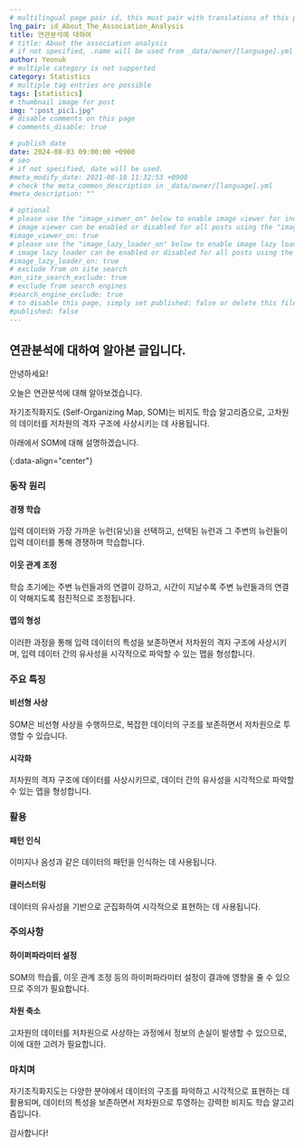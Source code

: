 ```yaml
---
# multilingual page pair id, this must pair with translations of this page. (This name must be unique)
lng_pair: id_About_The_Association_Analysis
title: 연관분석에 대하여
# title: About the association analysis
# if not specified, .name will be used from _data/owner/[language].yml
author: Yeonuk
# multiple category is not supported
category: Statistics
# multiple tag entries are possible
tags: [statistics]
# thumbnail image for post
img: ":post_pic1.jpg"
# disable comments on this page
# comments_disable: true

# publish date
date: 2024-08-03 09:00:00 +0900
# seo
# if not specified, date will be used.
#meta_modify_date: 2021-08-10 11:32:53 +0900
# check the meta_common_description in _data/owner/[language].yml
#meta_description: ""

# optional
# please use the "image_viewer_on" below to enable image viewer for individual pages or posts (_posts/ or [language]/_posts folders).
# image viewer can be enabled or disabled for all posts using the "image_viewer_posts: true" setting in _data/conf/main.yml.
#image_viewer_on: true
# please use the "image_lazy_loader_on" below to enable image lazy loader for individual pages or posts (_posts/ or [language]/_posts folders).
# image lazy loader can be enabled or disabled for all posts using the "image_lazy_loader_posts: true" setting in _data/conf/main.yml.
#image_lazy_loader_on: true
# exclude from on site search
#on_site_search_exclude: true
# exclude from search engines
#search_engine_exclude: true
# to disable this page, simply set published: false or delete this file
#published: false
---
```


<!-- outline-start -->

## 연관분석에 대하여 알아본 글입니다.

안녕하세요!

오늘은 연관분석에 대해 알아보겠습니다.

자기조직화지도 (Self-Organizing Map, SOM)는 비지도 학습 알고리즘으로, 고차원의 데이터를 저차원의 격자 구조에 사상시키는 데 사용됩니다.

아래에서 SOM에 대해 설명하겠습니다.

{:data-align="center"}

<!-- outline-end -->

### 동작 원리

#### 경쟁 학습

입력 데이터와 가장 가까운 뉴런(유닛)을 선택하고, 선택된 뉴런과 그 주변의 뉴런들이 입력 데이터를 통해 경쟁하며 학습합니다.

#### 이웃 관계 조정

학습 초기에는 주변 뉴런들과의 연결이 강하고, 시간이 지날수록 주변 뉴런들과의 연결이 약해지도록 점진적으로 조정됩니다.

#### 맵의 형성

이러한 과정을 통해 입력 데이터의 특성을 보존하면서 저차원의 격자 구조에 사상시키며, 입력 데이터 간의 유사성을 시각적으로 파악할 수 있는 맵을 형성합니다.

### 주요 특징

#### 비선형 사상

SOM은 비선형 사상을 수행하므로, 복잡한 데이터의 구조를 보존하면서 저차원으로 투영할 수 있습니다.

#### 시각화

저차원의 격자 구조에 데이터를 사상시키므로, 데이터 간의 유사성을 시각적으로 파악할 수 있는 맵을 형성합니다.

### 활용

#### 패턴 인식

이미지나 음성과 같은 데이터의 패턴을 인식하는 데 사용됩니다.

#### 클러스터링

데이터의 유사성을 기반으로 군집화하여 시각적으로 표현하는 데 사용됩니다.

### 주의사항

#### 하이퍼파라미터 설정

SOM의 학습률, 이웃 관계 조정 등의 하이퍼파라미터 설정이 결과에 영향을 줄 수 있으므로 주의가 필요합니다.

#### 차원 축소

고차원의 데이터를 저차원으로 사상하는 과정에서 정보의 손실이 발생할 수 있으므로, 이에 대한 고려가 필요합니다.

### 마치며

자기조직화지도는 다양한 분야에서 데이터의 구조를 파악하고 시각적으로 표현하는 데 활용되며, 데이터의 특성을 보존하면서 저차원으로 투영하는 강력한 비지도 학습 알고리즘입니다.

감사합니다!
